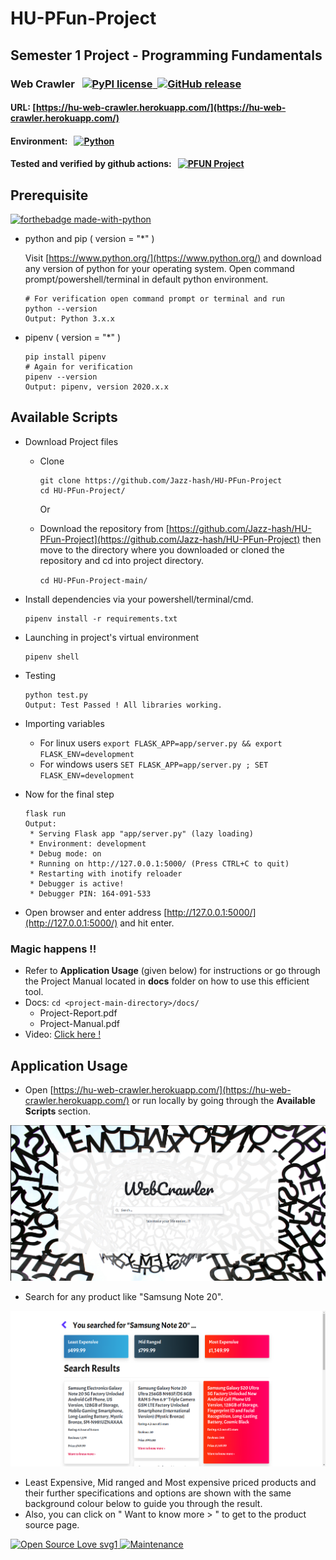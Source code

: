 # HU-PFun-Project

## Semester 1 Project - Programming Fundamentals

### Web Crawler &nbsp;&nbsp;[![PyPI license](https://img.shields.io/pypi/l/ansicolortags.svg) &nbsp;![GitHub release](https://img.shields.io/github/release/Jazz-hash/HU-PFun-Project)](https://github.com/Jazz-hash/HU-PFun-Project)

#### URL: [https://hu-web-crawler.herokuapp.com/](https://hu-web-crawler.herokuapp.com/)

#### Environment: &nbsp; [![Python](https://img.shields.io/badge/Python-3.5%20and%20above-blue.svg)](https://pypi.org/project/pip/)

#### Tested and verified by github actions: &nbsp; [![PFUN Project](https://github.com/Jazz-hash/HU-PFun-Project/workflows/PFUN%20Project/badge.svg)](https://github.com/Jazz-hash/HU-PFun-Project/actions/runs/383997240)

## Prerequisite

[![forthebadge made-with-python](http://ForTheBadge.com/images/badges/made-with-python.svg)](https://www.python.org/)

- python and pip ( version = "\*" )

  Visit [https://www.python.org/](https://www.python.org/) and download any version of python for your operating system.
  Open command prompt/powershell/terminal in default python environment. 

  ```
  # For verification open command prompt or terminal and run
  python --version
  Output: Python 3.x.x
  ```

- pipenv ( version = "\*" )
  ```
  pip install pipenv
  # Again for verification
  pipenv --version
  Output: pipenv, version 2020.x.x
  ```

## Available Scripts

- Download Project files

  - Clone
    ```
    git clone https://github.com/Jazz-hash/HU-PFun-Project
    cd HU-PFun-Project/
    ```
    <bold>Or</bold>
  - Download the repository from [https://github.com/Jazz-hash/HU-PFun-Project](https://github.com/Jazz-hash/HU-PFun-Project) then move to the directory where you downloaded or cloned the repository and cd into project directory.

    `cd HU-PFun-Project-main/`

- Install dependencies via your powershell/terminal/cmd.
  ```
  pipenv install -r requirements.txt
  ```
- Launching in project's virtual environment
  ```
  pipenv shell
  ```
- Testing
  ```
  python test.py
  Output: Test Passed ! All libraries working.
  ```
- Importing variables
  - For linux users
    `export FLASK_APP=app/server.py && export FLASK_ENV=development`
  - For windows users
    `SET FLASK_APP=app/server.py ; SET FLASK_ENV=development`
- Now for the final step

  ```
  flask run
  Output:
   * Serving Flask app "app/server.py" (lazy loading)
   * Environment: development
   * Debug mode: on
   * Running on http://127.0.0.1:5000/ (Press CTRL+C to quit)
   * Restarting with inotify reloader
   * Debugger is active!
   * Debugger PIN: 164-091-533
  ```

- Open browser and enter address [http://127.0.0.1:5000/](http://127.0.0.1:5000/) and hit enter.

### Magic happens !!

- Refer to <b>Application Usage</b> (given below) for instructions or go through the Project Manual located in <b>docs</b> folder on how to use this efficient tool.
- Docs: `cd <project-main-directory>/docs/`
  - Project-Report.pdf
  - Project-Manual.pdf
- Video: [Click here !](https://drive.google.com/file/d/1iXGdbSQzdcHMSISSeLjCFeqlFeMaN1br/view?usp=sharing)

## Application Usage

- Open [https://hu-web-crawler.herokuapp.com/](https://hu-web-crawler.herokuapp.com/) or run locally by going through the <b> Available Scripts </b> section.

![index](https://github.com/Jazz-hash/HU-PFun-Project/blob/main/screenshots/index.png?raw=true)

- Search for any product like "Samsung Note 20".

![index](https://github.com/Jazz-hash/HU-PFun-Project/blob/main/screenshots/search.png?raw=true)

- Least Expensive, Mid ranged and Most expensive priced products and their further specifications and options are shown with the same background colour below to guide you through the result.
- Also, you can click on " Want to know more > " to get to the product source page.

[![Open Source Love svg1](https://badges.frapsoft.com/os/v1/open-source.svg?v=103)&nbsp;![Maintenance](https://img.shields.io/badge/Maintained%3F-yes-green.svg)
]()
